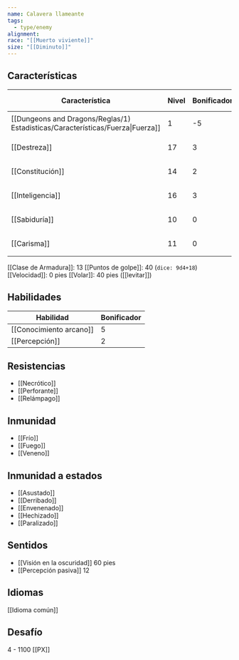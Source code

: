 ```yaml
---
name: Calavera llameante
tags:
  - type/enemy
alignment: 
race: "[[Muerto viviente]]"
size: "[[Diminuto]]"
---
```

## Características
| Característica                                                                 | Nivel | Bonificador | Lanzar dado      |
| ------------------------------------------------------------------------------ | ----- | ----------- | ---------------- |
| [[Dungeons and Dragons/Reglas/1) Estadisticas/Características/Fuerza\|Fuerza]] | 1     | -5          | `dice: 1d20 - 5` |
| [[Destreza]]                                                                   | 17    | 3           | `dice: 1d20 + 3` |
| [[Constitución]]                                                               | 14    | 2           | `dice: 1d20 + 2` |
| [[Inteligencia]]                                                               | 16    | 3           | `dice: 1d20 + 3` |
| [[Sabiduría]]                                                                  | 10    | 0           | `dice: 1d20 + 0` |
| [[Carisma]]                                                                    | 11    | 0           | `dice: 1d20 + 0` |
[[Clase de Armadura]]: 13
[[Puntos de golpe]]: 40 (`dice: 9d4+18`)
[[Velocidad]]: 0 pies
[[Volar]]: 40 pies ([[levitar]])
## Habilidades
| Habilidad | Bonificador |
| --------- | ----------- |
| [[Conocimiento arcano]]          | 5            |
| [[Percepción]]          | 2            |
## Resistencias
- [[Necrótico]]
- [[Perforante]]
- [[Relámpago]]
## Inmunidad
- [[Frío]]
- [[Fuego]]
- [[Veneno]]
## Inmunidad a estados
- [[Asustado]]
- [[Derribado]]
- [[Envenenado]]
- [[Hechizado]]
- [[Paralizado]]

## Sentidos
- [[Visión en la oscuridad]] 60 pies
- [[Percepción pasiva]] 12

## Idiomas
[[Idioma común]]

## Desafío
4 - 1100 [[PX]]
